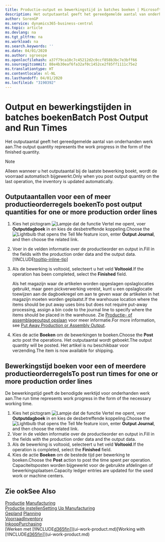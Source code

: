```yaml
---
title: Productie-output en bewerkingstijd in batches boeken | Microsoft Docs
description: Het outputaantal geeft het gereedgemelde aantal van onderhanden werk aan.
author: SorenGP
ms.service: dynamics365-business-central
ms.topic: article
ms.devlang: na
ms.tgt_pltfrm: na
ms.workload: na
ms.search.keywords: ''
ms.date: 04/01/2020
ms.author: sgroespe
ms.openlocfilehash: a37f79ca10c7c45212d2c0ccf858b3bc7e3bff66
ms.sourcegitcommit: 88e4b30eaf6fa32af0c1452ce2f85ff1111c75e2
ms.translationtype: HT
ms.contentlocale: nl-NL
ms.lasthandoff: 04/01/2020
ms.locfileid: "3190392"
---
```

# <a name="batch-post-output-and-run-times"></a><span data-ttu-id="94de4-103">Output en bewerkingstijden in batches boeken</span><span class="sxs-lookup"><span data-stu-id="94de4-103">Batch Post Output and Run Times</span></span>
<span data-ttu-id="94de4-104">Het outputaantal geeft het gereedgemelde aantal van onderhanden werk aan.</span><span class="sxs-lookup"><span data-stu-id="94de4-104">The output quantity represents the work progress in the form of the finished quantity.</span></span>  

> [!NOTE]
> <span data-ttu-id="94de4-105">Alleen wanneer u het outputaantal bij de laatste bewerking boekt, wordt de voorraad automatisch bijgewerkt.</span><span class="sxs-lookup"><span data-stu-id="94de4-105">Only when you post output quantity on the last operation, the inventory is updated automatically.</span></span>  

## <a name="to-post-output-quantities-for-one-or-more-production-order-lines"></a><span data-ttu-id="94de4-106">Outputaantallen voor een of meer productieorderregels boeken</span><span class="sxs-lookup"><span data-stu-id="94de4-106">To post output quantities for one or more production order lines</span></span>
1. <span data-ttu-id="94de4-107">Kies het pictogram ![Lampje dat de functie Vertel me opent](media/ui-search/search_small.png "Vertel me wat u wilt doen"), voer **Outputdagboek** in en kies de desbetreffende koppeling.</span><span class="sxs-lookup"><span data-stu-id="94de4-107">Choose the ![Lightbulb that opens the Tell Me feature](media/ui-search/search_small.png "Tell me what you want to do") icon, enter **Output Journal**, and then choose the related link.</span></span>  
2. <span data-ttu-id="94de4-108">Voer in de velden informatie over de productieorder en output in.</span><span class="sxs-lookup"><span data-stu-id="94de4-108">Fill in the fields with the production order data and the output data.</span></span> [!INCLUDE[tooltip-inline-tip](includes/tooltip-inline-tip_md.md)]
3. <span data-ttu-id="94de4-109">Als de bewerking is voltooid, selecteert u het veld **Voltooid**.</span><span class="sxs-lookup"><span data-stu-id="94de4-109">If the operation has been completed, select the **Finished** field.</span></span>  

    <span data-ttu-id="94de4-110">Als het magazijn waar de artikelen worden opgeslagen opslaglocaties gebruikt, maar geen pickverwerking vereist, kunt u  een opslaglocatie toewijzen aan de dagboekregel om aan te geven waar de artikelen in het magazijn moeten worden geplaatst.</span><span class="sxs-lookup"><span data-stu-id="94de4-110">If the warehouse location where the items should be put away uses bins but does not require put-away processing,  assign a bin code to the journal line to specify where the items should be placed in the warehouse.</span></span> <span data-ttu-id="94de4-111">Zie [Productie- of assemblageoutput opslaan](warehouse-how-to-put-away-production-output.md) voor meer informatie.</span><span class="sxs-lookup"><span data-stu-id="94de4-111">For more information, see [Put Away Production or Assembly Output](warehouse-how-to-put-away-production-output.md).</span></span>  

4. <span data-ttu-id="94de4-112">Kies de actie **Boeken** om de bewerkingen te boeken.</span><span class="sxs-lookup"><span data-stu-id="94de4-112">Choose the **Post** acto post the operations.</span></span> <span data-ttu-id="94de4-113">Het outputaantal wordt geboekt.</span><span class="sxs-lookup"><span data-stu-id="94de4-113">The output quantity will be posted.</span></span> <span data-ttu-id="94de4-114">Het artikel is nu beschikbaar voor verzending.</span><span class="sxs-lookup"><span data-stu-id="94de4-114">The item is now available for shipping.</span></span>  

## <a name="to-post-run-times-for-one-or-more-production-order-lines"></a><span data-ttu-id="94de4-115">Bewerkingstijd boeken voor een of meerdere productieorderregels</span><span class="sxs-lookup"><span data-stu-id="94de4-115">To post run times for one or more production order lines</span></span>
<span data-ttu-id="94de4-116">De bewerkingstijd geeft de benodigde werktijd voor onderhanden werk aan.</span><span class="sxs-lookup"><span data-stu-id="94de4-116">The run time represents work progress in the form of the necessary working time.</span></span>    

1.  <span data-ttu-id="94de4-117">Kies het pictogram ![Lampje dat de functie Vertel me opent](media/ui-search/search_small.png "Vertel me wat u wilt doen"), voer **Outputdagboek** in en kies de desbetreffende koppeling.</span><span class="sxs-lookup"><span data-stu-id="94de4-117">Choose the ![Lightbulb that opens the Tell Me feature](media/ui-search/search_small.png "Tell me what you want to do") icon, enter **Output Journal**, and then choose the related link.</span></span>  
2. <span data-ttu-id="94de4-118">Voer in de velden informatie over de productieorder en output in.</span><span class="sxs-lookup"><span data-stu-id="94de4-118">Fill in the fields with the production order data and the output data.</span></span>  
3.  <span data-ttu-id="94de4-119">Als de bewerking is voltooid, selecteert u het veld **Voltooid**.</span><span class="sxs-lookup"><span data-stu-id="94de4-119">If the operation is completed, select the **Finished** field.</span></span>  
4. <span data-ttu-id="94de4-120">Kies de actie **Boeken** om de bestede tijd per bewerking te boeken.</span><span class="sxs-lookup"><span data-stu-id="94de4-120">Choose the **Post** action to post the time spent per operation.</span></span> <span data-ttu-id="94de4-121">Capaciteitsposten worden bijgewerkt voor de gebruikte afdelingen of bewerkingsplaatsen.</span><span class="sxs-lookup"><span data-stu-id="94de4-121">Capacity ledger entries are updated for the used work or machine centers.</span></span>

## <a name="see-also"></a><span data-ttu-id="94de4-122">Zie ook</span><span class="sxs-lookup"><span data-stu-id="94de4-122">See Also</span></span>  
<span data-ttu-id="94de4-123">[Productie](production-manage-manufacturing.md)  </span><span class="sxs-lookup"><span data-stu-id="94de4-123">[Manufacturing](production-manage-manufacturing.md)  </span></span>  
[<span data-ttu-id="94de4-124">Productie instellen</span><span class="sxs-lookup"><span data-stu-id="94de4-124">Setting Up Manufacturing</span></span>](production-configure-production-processes.md)  
<span data-ttu-id="94de4-125">[Gepland](production-planning.md)    </span><span class="sxs-lookup"><span data-stu-id="94de4-125">[Planning](production-planning.md)    </span></span>  
[<span data-ttu-id="94de4-126">Voorraad</span><span class="sxs-lookup"><span data-stu-id="94de4-126">Inventory</span></span>](inventory-manage-inventory.md)  
[<span data-ttu-id="94de4-127">Inkoop</span><span class="sxs-lookup"><span data-stu-id="94de4-127">Purchasing</span></span>](purchasing-manage-purchasing.md)  
<span data-ttu-id="94de4-128">[Werken met [!INCLUDE[d365fin](includes/d365fin_md.md)]](ui-work-product.md)</span><span class="sxs-lookup"><span data-stu-id="94de4-128">[Working with [!INCLUDE[d365fin](includes/d365fin_md.md)]](ui-work-product.md)</span></span>
